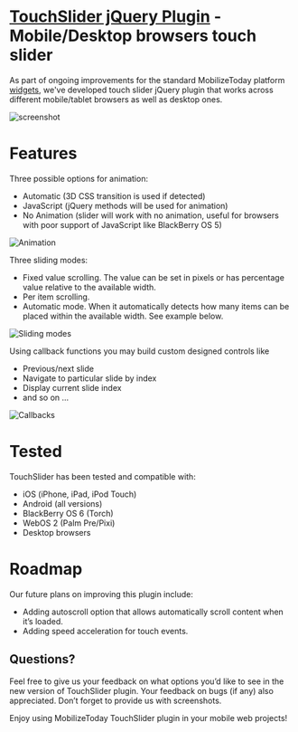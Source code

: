 [TouchSlider jQuery Plugin](http://www.mobilizetoday.com/blog/touchslider-jquery-plugin/) - Mobile/Desktop browsers touch slider
================================================================================================================================

As part of ongoing improvements for the standard MobilizeToday platform [widgets](http://widgets.mobilizetoday.com/), we've developed touch slider jQuery plugin that works across different mobile/tablet browsers as well as desktop ones.

![screenshot](http://www.mobilizetoday.com/blog/uploads.orig/gallery-1.png)

Features
========
Three possible options for animation:

* Automatic (3D CSS transition is used if detected)
* JavaScript (jQuery methods will be used for animation)
* No Animation (slider will work with no animation, useful for browsers with poor support of JavaScript like BlackBerry OS 5)

![Animation](http://www.mobilizetoday.com/blog/uploads.orig/animation-modes.png)

Three sliding modes:

* Fixed value scrolling. The value can be set in pixels or has percentage value relative to the available width.
* Per item scrolling.
* Automatic mode. When it automatically detects how many items can be placed within the available width. See example below.

![Sliding modes](http://www.mobilizetoday.com/blog/uploads.orig/gallery-3.png)


Using callback functions you may build custom designed controls like 

* Previous/next slide 
* Navigate to particular slide by index
* Display current slide index 
* and so on ...

![Callbacks](http://www.mobilizetoday.com/blog/uploads.orig/callback-example.png)


Tested
=============
TouchSlider has been tested and compatible with:

* iOS (iPhone, iPad, iPod Touch)
* Android (all versions)
* BlackBerry OS 6 (Torch)
* WebOS 2 (Palm Pre/Pixi)
* Desktop browsers

Roadmap
=======
Our future plans on improving this plugin include:

* Adding autoscroll option that allows automatically scroll content when it’s loaded.
* Adding speed acceleration for touch events.

Questions?
----------
Feel free to give us your feedback on what options you’d like to see in the new version of TouchSlider plugin. 
Your feedback on bugs (if any) also appreciated. Don’t forget to provide us with screenshots.

Enjoy using MobilizeToday TouchSlider plugin in your mobile web projects!
